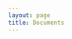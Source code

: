 ```yaml
---
layout: page
title: Documents
---
```


<script>
  location.href = "https://docs.vivliostyle.org/#/"
</script>

